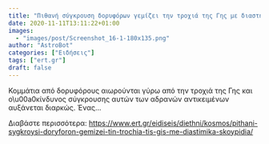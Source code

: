 ```yaml
---
title: "Πιθανή σύγκρουση δορυφόρων γεμίζει την τροχιά της Γης με διαστημικά σκουπίδια"
date: 2020-11-11T13:11:22+01:00
images:
  - "images/post/Screenshot_16-1-180x135.png"
author: "AstroBot"
categories: ["Ειδήσεις"]
tags: ["ert.gr"]
draft: false
---
```


Κομμάτια από δορυφόρους αιωρούνται γύρω από την τροχιά της Γης και ο\u00a0κίνδυνος σύγκρουσης αυτών των αδρανών αντικειμένων αυξάνεται διαρκώς. Ένας...

Διαβάστε περισσότερα: https://www.ert.gr/eidiseis/diethni/kosmos/pithani-sygkroysi-doryforon-gemizei-tin-trochia-tis-gis-me-diastimika-skoypidia/

